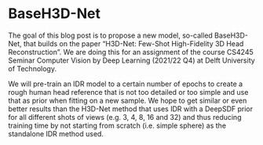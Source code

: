 # BaseH3D-Net
The goal of this blog post is to propose a new model, so-called BaseH3D-Net, that builds on the paper “H3D-Net: Few-Shot High-Fidelity 3D Head Reconstruction”. We are doing this for an assignment of the course CS4245 Seminar Computer Vision by Deep Learning (2021/22 Q4) at Delft University of Technology.

We will pre-train an IDR model to a certain number of epochs to create a rough human head reference that is not too detailed or too simple and use that as prior when fitting on a new sample. We hope to get similar or even better results than the H3D-Net method that uses IDR with a DeepSDF prior for all different shots of views (e.g. 3, 4, 8, 16 and 32) and thus reducing training time by not starting from scratch (i.e. simple sphere) as the standalone IDR method used.


